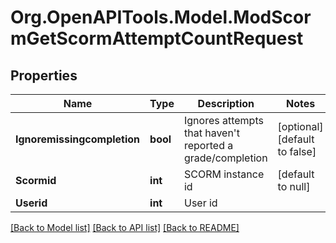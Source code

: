 # Org.OpenAPITools.Model.ModScormGetScormAttemptCountRequest

## Properties

Name | Type | Description | Notes
------------ | ------------- | ------------- | -------------
**Ignoremissingcompletion** | **bool** | Ignores attempts that haven&#39;t reported a grade/completion | [optional] [default to false]
**Scormid** | **int** | SCORM instance id | [default to null]
**Userid** | **int** | User id | 

[[Back to Model list]](../README.md#documentation-for-models) [[Back to API list]](../README.md#documentation-for-api-endpoints) [[Back to README]](../README.md)

